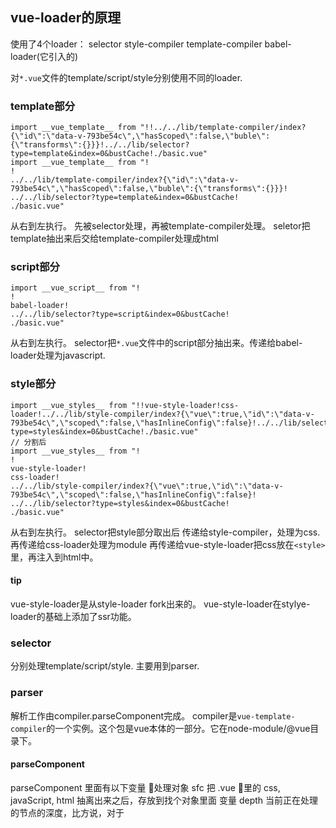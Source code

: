 ## vue-loader的原理

使用了4个loader：
selector
style-compiler
template-compiler
babel-loader(它引入的)

对`*.vue`文件的template/script/style分别使用不同的loader.

### template部分

```
import __vue_template__ from "!!../../lib/template-compiler/index?{\"id\":\"data-v-793be54c\",\"hasScoped\":false,\"buble\":{\"transforms\":{}}}!../../lib/selector?type=template&index=0&bustCache!./basic.vue"
import __vue_template__ from "!
!
../../lib/template-compiler/index?{\"id\":\"data-v-793be54c\",\"hasScoped\":false,\"buble\":{\"transforms\":{}}}!
../../lib/selector?type=template&index=0&bustCache!
./basic.vue"
```

从右到左执行。
先被selector处理，再被template-compiler处理。
seletor把template抽出来后交给template-compiler处理成html

### script部分

```
import __vue_script__ from "!
!
babel-loader!
../../lib/selector?type=script&index=0&bustCache!
./basic.vue"
```
从右到左执行。
selector把`*.vue`文件中的script部分抽出来。传递给babel-loader处理为javascript.

### style部分

```
import __vue_styles__ from "!!vue-style-loader!css-loader!../../lib/style-compiler/index?{\"vue\":true,\"id\":\"data-v-793be54c\",\"scoped\":false,\"hasInlineConfig\":false}!../../lib/selector?type=styles&index=0&bustCache!./basic.vue"
// 分割后
import __vue_styles__ from "!
!
vue-style-loader!
css-loader!
../../lib/style-compiler/index?{\"vue\":true,\"id\":\"data-v-793be54c\",\"scoped\":false,\"hasInlineConfig\":false}!
../../lib/selector?type=styles&index=0&bustCache!
./basic.vue"
```
从右到左执行。
selector把style部分取出后
传递给style-compiler，处理为css.
再传递给css-loader处理为module
再传递给vue-style-loader把css放在`<style>`里，再注入到html中。

#### tip

vue-style-loader是从style-loader fork出来的。
vue-style-loader在stylye-loader的基础上添加了ssr功能。

### selector

分别处理template/script/style.
主要用到parser.

### parser

解析工作由compiler.parseComponent完成。
compiler是`vue-template-compiler`的一个实例。这个包是vue本体的一部分。它在node-module/@vue目录下。

#### parseComponent

parseComponent 里面有以下变量
处理对象 sfc
把 .vue 里的 css, javaScript, html 抽离出来之后，存放到找个对象里面
变量 depth
当前正在处理的节点的深度，比方说，对于 <template><div><p>foo</p></div></template来说，处理到 foo 时，当前深度就是 3, 处理到 </div> 时，当前深度就是 2 。
  currentBlock
当前正在处理的节点，以及该节点的 attr 和 content 等信息。
函数 start
遇到 openTag 节点时，对 openTag 的相关处理。逻辑不是很复杂，读者可以直接看源码。有一点值得注意的是，style 是用 array 形式存储的
函数 end
遇到 closeTag 节点时，对 closeTag 的相关处理。
函数 checkAttrs
对当前节点的 attrs 的相关处理
函数 parseHTML
这是和一个外部的函数，传入了 content (其实也就是 .vue 的内容)以及由 start和 end 两个函数组成的对象。看来，这个 parseHTML 之才是分解分析 .vue 的关键
跟之前一样，我们要继续深入 parseHTML 函数来分析，它到底对 .vue 做了些什么，源码如下

#### parseHTML

深入到这一步，我想再提醒一下读者，selector的目的是将 .vue 中的 template, javaScript, css 分离出来。带着这个目的意识，我们再来审视这个 parseHTML。
parseHTML 整个函数的组成是：
一个 while 循环
在 while 循环中，存在两个大的分支，一个用来分析 template，一个是用来分析 script 和 style。
函数 advance
向前跳过文本
函数 parseStartTag
判断当前的 node 是不是 openTag
函数 handleStartTag
处理 openTag, 这里就用到了之前提到的 start() 函数
函数 parseEndTag
判断当前的 node 是不是 closeTag，同时这里也用到了 end() 函数
通过以上各个函数的组合，在while循环中就将 sfc 分割成了三个不同的部分，读者可以对比我的注释和源码自行解读源码逻辑。
顺便在这里吐个槽，很明显这里的 parseHTML 是函数名是有问题的，parseHTML 应该叫做 parseSFC 比较合适。

### others

VeuLoaderPlugin是挂载在compiler的compilation钩子上的。

```
class VueLoaderPlugin {
  apply (compiler) {
    // add NS marker so that the loader can detect and report missing plugin
    compiler.hooks.compilation.tap(id, compilation => {
      const normalModuleLoader = require('webpack/lib/NormalModule').getCompilationHooks(compilation).loader
      normalModuleLoader.tap(id, loaderContext => {
        loaderContext[NS] = true
      })
    })
    ...
```




